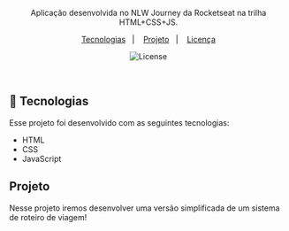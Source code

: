 
<p align="center">
Aplicação desenvolvida no NLW Journey da Rocketseat na trilha HTML+CSS+JS.
</p>

<p align="center">
  <a href="#-tecnologias">Tecnologias</a>&nbsp;&nbsp;&nbsp;|&nbsp;&nbsp;&nbsp;
  <a href="#-projeto">Projeto</a>&nbsp;&nbsp;&nbsp;|&nbsp;&nbsp;&nbsp;
  <a href="#memo-licença">Licença</a>
</p>

<p align="center">
  <img alt="License" src="https://img.shields.io/static/v1?label=license&message=MIT&color=18181B&labelColor=BEF264">
</p>

<br>



## 🚀 Tecnologias

Esse projeto foi desenvolvido com as seguintes tecnologias:

- HTML
- CSS
- JavaScript

## Projeto

Nesse projeto iremos desenvolver uma versão simplificada de um sistema de roteiro de viagem!
